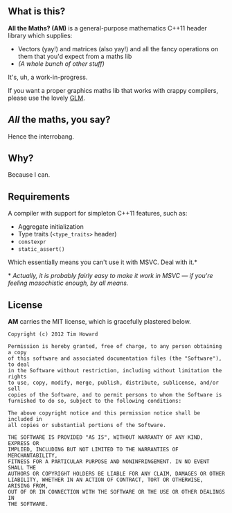 
## What is this?

**All the Maths‽ (AM)** is a general-purpose mathematics C++11 header library which supplies:

* Vectors (yay!) and matrices (also yay!) and all the fancy operations on them that you'd expect from a maths lib
* *(A whole bunch of other stuff)*

It's, uh, a work-in-progress.

If you want a proper graphics maths lib that works with crappy compilers, please use the lovely [GLM](http://glm.g-truc.net/).

## *All* the maths, you say?

Hence the interrobang.

## Why?

Because I can.

## Requirements

A compiler with support for simpleton C++11 features, such as:

* Aggregate initialization
* Type traits (`<type_traits>` header)
* `constexpr`
* `static_assert()`

Which essentially means you can't use it with MSVC. Deal with it.\*

\* *Actually, it is probably fairly easy to make it work in MSVC — if you're feeling masochistic enough, by all means.*

## License

**AM** carries the MIT license, which is gracefully plastered below.

```
Copyright (c) 2012 Tim Howard

Permission is hereby granted, free of charge, to any person obtaining a copy
of this software and associated documentation files (the "Software"), to deal
in the Software without restriction, including without limitation the rights
to use, copy, modify, merge, publish, distribute, sublicense, and/or sell
copies of the Software, and to permit persons to whom the Software is
furnished to do so, subject to the following conditions:

The above copyright notice and this permission notice shall be included in
all copies or substantial portions of the Software.

THE SOFTWARE IS PROVIDED "AS IS", WITHOUT WARRANTY OF ANY KIND, EXPRESS OR
IMPLIED, INCLUDING BUT NOT LIMITED TO THE WARRANTIES OF MERCHANTABILITY,
FITNESS FOR A PARTICULAR PURPOSE AND NONINFRINGEMENT. IN NO EVENT SHALL THE
AUTHORS OR COPYRIGHT HOLDERS BE LIABLE FOR ANY CLAIM, DAMAGES OR OTHER
LIABILITY, WHETHER IN AN ACTION OF CONTRACT, TORT OR OTHERWISE, ARISING FROM,
OUT OF OR IN CONNECTION WITH THE SOFTWARE OR THE USE OR OTHER DEALINGS IN
THE SOFTWARE.
```
